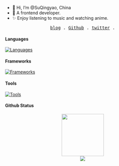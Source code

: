 - 👋 Hi, I’m @SuQingyao, China
- 🎨 A frontend developer.
- ✨ Enjoy listening to music and watching anime.
<p align="center">
  <samp>
    <a href="https://suqingyao.me">blog</a> .
    <a href="https://github.com/suqingyao">Github</a> .
    <a href="https://twitter.com/suqingyao333">twitter</a> .
  </samp>
</p>

#### Languages

[![Languages](https://skillicons.dev/icons?i=html,css,js,ts,nodejs)](https://skillicons.dev)

#### Frameworks 

[![Frameworks](https://skillicons.dev/icons?i=react,nextjs,tailwind,vue)](https://skillicons.dev)

#### Tools

[![Tools](https://skillicons.dev/icons?i=webpack,vite,rollupjs,vscode,git)](https://skillicons.dev)

#### Github Status
<div align="center"> <img height="137px" src="https://github-readme-stats.vercel.app/api?username=suqingyao&hide_title=true&hide_border=true&show_icons=true&line_height=21&text_color=000&icon_color=000&bg_color=0,ea6161,ffc64d,fffc4d,52fa5a&theme=graywhite" /> </div>

<div align="center"> <img src="https://github-readme-stats.vercel.app/api/top-langs/?username=suqingyao&theme=transparent&layout=compact"> </div>
